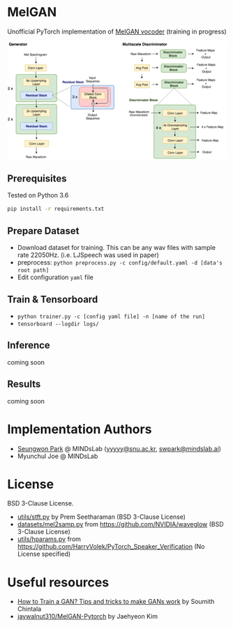 # MelGAN
Unofficial PyTorch implementation of [MelGAN vocoder](https://arxiv.org/abs/1910.06711) (training in progress)

![](./assets/gd.png)

## Prerequisites

Tested on Python 3.6
```bash
pip install -r requirements.txt
```

## Prepare Dataset

- Download dataset for training. This can be any wav files with sample rate 22050Hz. (i.e. LJSpeech was used in paper)
- preprocess: `python preprocess.py -c config/default.yaml -d [data's root path]`
- Edit configuration `yaml` file

## Train & Tensorboard

- `python trainer.py -c [config yaml file] -n [name of the run]`
- `tensorboard --logdir logs/`

## Inference

coming soon

## Results

coming soon


# Implementation Authors

- [Seungwon Park](http://swpark.me) @ MINDsLab (yyyyy@snu.ac.kr, swpark@mindslab.ai)
- Myunchul Joe @ MINDsLab

# License

BSD 3-Clause License.

- [utils/stft.py](./utils/stft.py) by Prem Seetharaman (BSD 3-Clause License)
- [datasets/mel2samp.py](./datasets/mel2samp.py) from https://github.com/NVIDIA/waveglow (BSD 3-Clause License)
- [utils/hparams.py](./utils/hparams.py) from https://github.com/HarryVolek/PyTorch_Speaker_Verification (No License specified)

# Useful resources

- [How to Train a GAN? Tips and tricks to make GANs work](https://github.com/soumith/ganhacks) by Soumith Chintala
- [jaywalnut310/MelGAN-Pytorch](https://github.com/jaywalnut310/MelGAN-Pytorch) by Jaehyeon Kim
